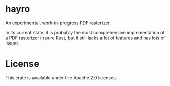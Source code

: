 # hayro

An experimental, work-in-progress PDF rasterizer. 

In its current state, it is probably the most comprehensive implementation of a PDF rasterizer in pure Rust,
but it still lacks a lot of features and has lots of issues.

# License
This crate is available under the Apache 2.0 licenses.